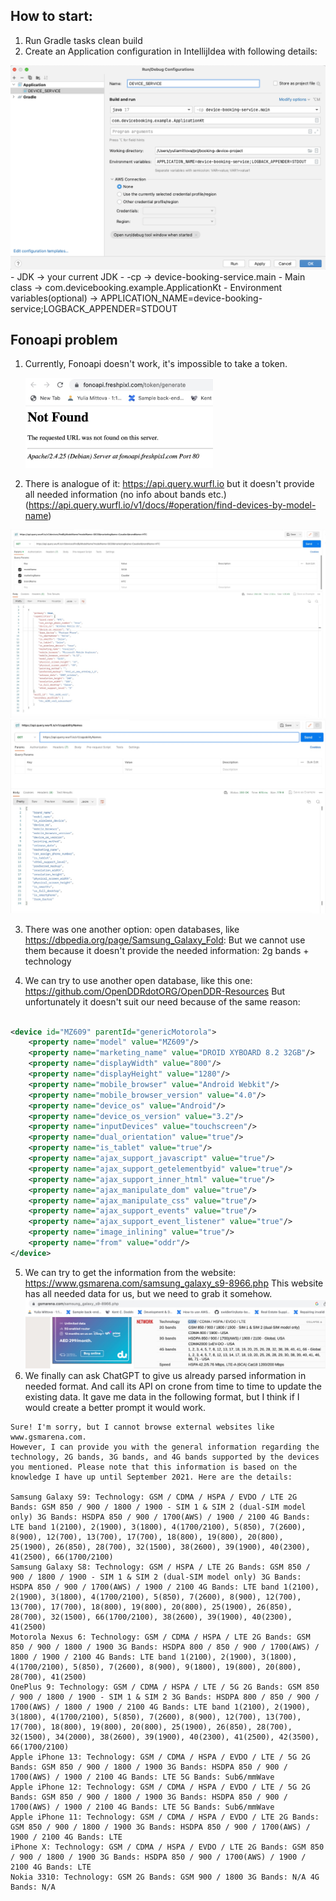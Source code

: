 ## How to start:
1. Run Gradle tasks clean build
2. Create an Application configuration in IntellijIdea with following details:
<img src="./documentation/RUN_CONFIG.png" width="700" alt="Run config">
   - JDK -> your current JDK
   - -cp -> device-booking-service.main
   - Main class -> com.devicebooking.example.ApplicationKt
   - Environment variables(optional) -> APPLICATION_NAME=device-booking-service;LOGBACK_APPENDER=STDOUT 

## Fonoapi problem

1. Currently, Fonoapi doesn't work, it's impossible to take a token.

   <img src="./documentation/fonoapi_screenshot.jpg" width="300" alt="Current Fonoapi state">

2. There is analogue of it: https://api.query.wurfl.io but it doesn't provide all needed information (no info about bands
  etc.) (https://api.query.wurfl.io/v1/docs/#operation/find-devices-by-model-name)

![wurfl_screenshot.jpg](documentation/wurfl_screenshot.jpg)
![wurfl_available_info.jpg](documentation/wurfl_available_info.jpg)

3. There was one another option: open databases, like https://dbpedia.org/page/Samsung_Galaxy_Fold:
   But we cannot use them because it doesn't provide the needed information: 2g bands + technology

4. We can try to use another open database, like this one: https://github.com/OpenDDRdotORG/OpenDDR-Resources
   But unfortunately it doesn't suit our need because of the same reason:

```xml

<device id="MZ609" parentId="genericMotorola">
    <property name="model" value="MZ609"/>
    <property name="marketing_name" value="DROID XYBOARD 8.2 32GB"/>
    <property name="displayWidth" value="800"/>
    <property name="displayHeight" value="1280"/>
    <property name="mobile_browser" value="Android Webkit"/>
    <property name="mobile_browser_version" value="4.0"/>
    <property name="device_os" value="Android"/>
    <property name="device_os_version" value="3.2"/>
    <property name="inputDevices" value="touchscreen"/>
    <property name="dual_orientation" value="true"/>
    <property name="is_tablet" value="true"/>
    <property name="ajax_support_javascript" value="true"/>
    <property name="ajax_support_getelementbyid" value="true"/>
    <property name="ajax_support_inner_html" value="true"/>
    <property name="ajax_manipulate_dom" value="true"/>
    <property name="ajax_manipulate_css" value="true"/>
    <property name="ajax_support_events" value="true"/>
    <property name="ajax_support_event_listener" value="true"/>
    <property name="image_inlining" value="true"/>
    <property name="from" value="oddr"/>
</device>
```

5. We can try to get the information from the website: https://www.gsmarena.com/samsung_galaxy_s9-8966.php
   This website has all needed data for us, but we need to grab it somehow.
   ![gsm_arena.jpg](documentation%2Fgsm_arena.jpg)
6. We finally can ask ChatGPT to give us already parsed information in needed format. And call its API on crone from
   time
   to time to update the existing data. It gave me data in the following format, but I think if I would create a better
   prompt it would work.

```text
Sure! I'm sorry, but I cannot browse external websites like www.gsmarena.com. 
However, I can provide you with the general information regarding the technology, 2G bands, 3G bands, and 4G bands supported by the devices you mentioned. Please note that this information is based on the knowledge I have up until September 2021. Here are the details:

Samsung Galaxy S9: Technology: GSM / CDMA / HSPA / EVDO / LTE 2G Bands: GSM 850 / 900 / 1800 / 1900 - SIM 1 & SIM 2 (dual-SIM model only) 3G Bands: HSDPA 850 / 900 / 1700(AWS) / 1900 / 2100 4G Bands: LTE band 1(2100), 2(1900), 3(1800), 4(1700/2100), 5(850), 7(2600), 8(900), 12(700), 13(700), 17(700), 18(800), 19(800), 20(800), 25(1900), 26(850), 28(700), 32(1500), 38(2600), 39(1900), 40(2300), 41(2500), 66(1700/2100)
Samsung Galaxy S8: Technology: GSM / HSPA / LTE 2G Bands: GSM 850 / 900 / 1800 / 1900 - SIM 1 & SIM 2 (dual-SIM model only) 3G Bands: HSDPA 850 / 900 / 1700(AWS) / 1900 / 2100 4G Bands: LTE band 1(2100), 2(1900), 3(1800), 4(1700/2100), 5(850), 7(2600), 8(900), 12(700), 13(700), 17(700), 18(800), 19(800), 20(800), 25(1900), 26(850), 28(700), 32(1500), 66(1700/2100), 38(2600), 39(1900), 40(2300), 41(2500)
Motorola Nexus 6: Technology: GSM / CDMA / HSPA / LTE 2G Bands: GSM 850 / 900 / 1800 / 1900 3G Bands: HSDPA 800 / 850 / 900 / 1700(AWS) / 1800 / 1900 / 2100 4G Bands: LTE band 1(2100), 2(1900), 3(1800), 4(1700/2100), 5(850), 7(2600), 8(900), 9(1800), 19(800), 20(800), 28(700), 41(2500)
OnePlus 9: Technology: GSM / CDMA / HSPA / LTE / 5G 2G Bands: GSM 850 / 900 / 1800 / 1900 - SIM 1 & SIM 2 3G Bands: HSDPA 800 / 850 / 900 / 1700(AWS) / 1800 / 1900 / 2100 4G Bands: LTE band 1(2100), 2(1900), 3(1800), 4(1700/2100), 5(850), 7(2600), 8(900), 12(700), 13(700), 17(700), 18(800), 19(800), 20(800), 25(1900), 26(850), 28(700), 32(1500), 34(2000), 38(2600), 39(1900), 40(2300), 41(2500), 42(3500), 66(1700/2100)
Apple iPhone 13: Technology: GSM / CDMA / HSPA / EVDO / LTE / 5G 2G Bands: GSM 850 / 900 / 1800 / 1900 3G Bands: HSDPA 850 / 900 / 1700(AWS) / 1900 / 2100 4G Bands: LTE 5G Bands: Sub6/mmWave
Apple iPhone 12: Technology: GSM / CDMA / HSPA / EVDO / LTE / 5G 2G Bands: GSM 850 / 900 / 1800 / 1900 3G Bands: HSDPA 850 / 900 / 1700(AWS) / 1900 / 2100 4G Bands: LTE 5G Bands: Sub6/mmWave
Apple iPhone 11: Technology: GSM / CDMA / HSPA / EVDO / LTE 2G Bands: GSM 850 / 900 / 1800 / 1900 3G Bands: HSDPA 850 / 900 / 1700(AWS) / 1900 / 2100 4G Bands: LTE
iPhone X: Technology: GSM / CDMA / HSPA / EVDO / LTE 2G Bands: GSM 850 / 900 / 1800 / 1900 3G Bands: HSDPA 850 / 900 / 1700(AWS) / 1900 / 2100 4G Bands: LTE
Nokia 3310: Technology: GSM 2G Bands: GSM 900 / 1800 3G Bands: N/A 4G Bands: N/A
```
